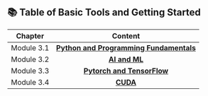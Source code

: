 ## 📚 Table of Basic Tools and Getting Started
| **Chapter** | **Content**                                      |
|:-----------:|:------------------------------------------------:|
| Module 3.1  | [**Python and Programming Fundamentals**](./3-Basic-Tools-and-Getting-Started/3.1-Python-and-Programming-Fundamentals/README.md) |
| Module 3.2  | [**AI and ML**](./3-Basic-Tools-and-Getting-Started/3.2-AI-and-ML/README.md) |
| Module 3.3  | [**Pytorch and TensorFlow**](./3-Basic-Tools-and-Getting-Started/3.3-Pytorch-and-Tensorflow/README.md) |
| Module 3.4  | [**CUDA**](./3-Basic-Tools-and-Getting-Started/3.4-CUDA/README.md) |
